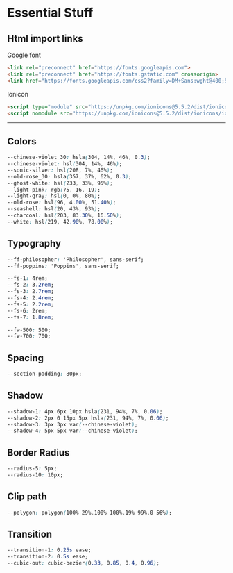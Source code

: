 # Essential Stuff

## Html import links

Google font

``` html
<link rel="preconnect" href="https://fonts.googleapis.com">
<link rel="preconnect" href="https://fonts.gstatic.com" crossorigin>
<link href="https://fonts.googleapis.com/css2?family=DM+Sans:wght@400;500;700&display=swap" rel="stylesheet">
```

Ionicon

``` html
<script type="module" src="https://unpkg.com/ionicons@5.5.2/dist/ionicons/ionicons.esm.js"></script>
<script nomodule src="https://unpkg.com/ionicons@5.5.2/dist/ionicons/ionicons.js"></script>
```

---

## Colors

``` css
--chinese-violet_30: hsla(304, 14%, 46%, 0.3);
--chinese-violet: hsl(304, 14%, 46%);
--sonic-silver: hsl(208, 7%, 46%);
--old-rose_30: hsla(357, 37%, 62%, 0.3);
--ghost-white: hsl(233, 33%, 95%);
--light-pink: rgb(75, 16, 19);
--light-gray: hsl(0, 0%, 80%);
--old-rose: hsl(96, 4.00%, 51.40%);
--seashell: hsl(20, 43%, 93%);
--charcoal: hsl(203, 83.30%, 16.50%);
--white: hsl(219, 42.90%, 78.00%);
```

## Typography

``` css
--ff-philosopher: 'Philosopher', sans-serif;
--ff-poppins: 'Poppins', sans-serif;

--fs-1: 4rem;
--fs-2: 3.2rem;
--fs-3: 2.7rem;
--fs-4: 2.4rem;
--fs-5: 2.2rem;
--fs-6: 2rem;
--fs-7: 1.8rem;

--fw-500: 500;
--fw-700: 700;
```

## Spacing

``` css
--section-padding: 80px;
```

## Shadow

``` css
--shadow-1: 4px 6px 10px hsla(231, 94%, 7%, 0.06);
--shadow-2: 2px 0 15px 5px hsla(231, 94%, 7%, 0.06);
--shadow-3: 3px 3px var(--chinese-violet);
--shadow-4: 5px 5px var(--chinese-violet);
```

## Border Radius

``` css
--radius-5: 5px;
--radius-10: 10px;
```

## Clip path

``` css
--polygon: polygon(100% 29%,100% 100%,19% 99%,0 56%);
```

## Transition

``` css
--transition-1: 0.25s ease;
--transition-2: 0.5s ease;
--cubic-out: cubic-bezier(0.33, 0.85, 0.4, 0.96);
```
